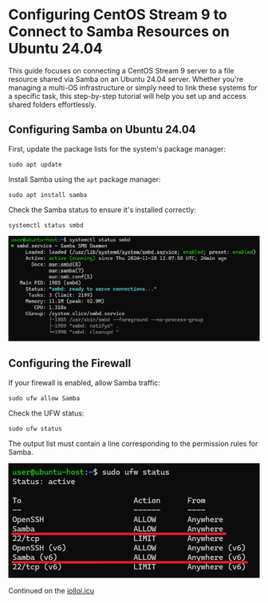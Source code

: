 # Configuring CentOS Stream 9 to Connect to Samba Resources on Ubuntu 24.04
This guide focuses on connecting a CentOS Stream 9 server to a file resource shared via Samba on an Ubuntu 24.04 server. Whether you're managing a multi-OS infrastructure or simply need to link these systems for a specific task, this step-by-step tutorial will help you set up and access shared folders effortlessly.
## Configuring Samba on Ubuntu 24.04
First, update the package lists for the system's package manager:
```
sudo apt update
```
Install Samba using the ```apt``` package manager:
```
sudo apt install samba
```
Check the Samba status to ensure it's installed correctly:
```
systemctl status smbd
```

![](images/smbd-status.png)

## Configuring the Firewall
If your firewall is enabled, allow Samba traffic:
```
sudo ufw allow Samba
```
Check the UFW status:
```
sudo ufw status
```
The output list must contain a line corresponding to the permission rules for Samba.

![](images/ufw-status.png)

Continued on the [iolloi.icu](https://iolloi.icu/index.php/2024/12/01/configuring-centos-stream-9-connect-samba-on-ubuntu/)
